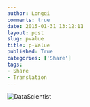 ```yaml
---
author: Longqi
comments: true
date: 2015-01-31 13:12:11
layout: post
slug: pvalue
title: p-Value
published: True
categories: ['Share']
tags:
- Share
- Translation
---
```

![DataScientist](/public/images/datascientist/pvalue.png)